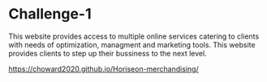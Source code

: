 # Challenge-1

This website provides access to multiple online services catering to clients with needs of optimization, managment and marketing tools. This website provides clients to step up their bussiness to the next level.

https://choward2020.github.io/Horiseon-merchandising/